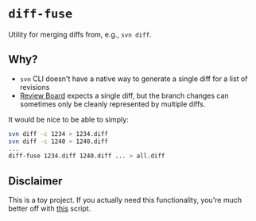# `diff-fuse`

Utility for merging diffs from, e.g., `svn diff`.

## Why?

- `svn` CLI doesn't have a native way to generate a single diff for a list of
revisions
- [Review Board](https://www.reviewboard.org) expects a single diff, but the
branch changes can sometimes only be cleanly represented by multiple diffs.

It would be nice to be able to simply:

```bash
svn diff -c 1234 > 1234.diff
svn diff -c 1240 > 1240.diff
...
diff-fuse 1234.diff 1240.diff ... > all.diff
```

## Disclaimer

This is a toy project. If you actually need this functionality, you're much
better off with [this](diff-fuse.sh) script.

